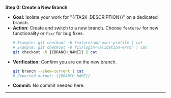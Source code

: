 **Step 0: Create a New Branch**

*   **Goal:** Isolate your work for "{{TASK_DESCRIPTION}}" on a dedicated branch.
*   **Action:** Create and switch to a new branch. Choose `feature/` for new functionality or `fix/` for bug fixes.
    ```bash
    # Example: git checkout -b feature/add-user-profile | cat
    # Example: git checkout -b fix/login-validation-error | cat
    git checkout -b {{BRANCH_NAME}} | cat
    ```
*   **Verification:** Confirm you are on the new branch.
    ```bash
    git branch --show-current | cat
    # Expected output: {{BRANCH_NAME}}
    ```
*   **Commit:** No commit needed here.

--- 